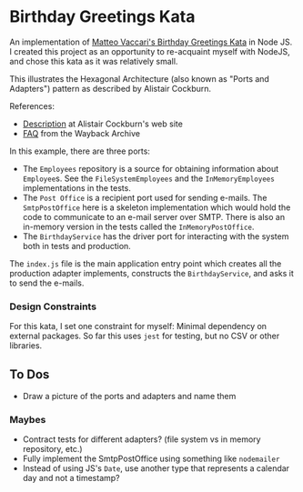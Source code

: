 # Birthday Greetings Kata

An implementation of [Matteo Vaccari's Birthday Greetings Kata](http://matteo.vaccari.name/blog/archives/154) in Node JS.  I created this project 
as an opportunity to re-acquaint myself with NodeJS, and chose this kata as it was relatively small.

This illustrates the Hexagonal Architecture (also known as "Ports and Adapters") pattern as described by 
Alistair Cockburn.

References:

- [Description](https://alistair.cockburn.us/hexagonal-architecture/) at Alistair Cockburn's web site
- [FAQ](https://web.archive.org/web/20170925184018/http://alistair.cockburn.us/Hexagonal+Architecture+FAQ) from the Wayback Archive

In this example, there are three ports:

- The `Employees` repository is a source for obtaining information about `Employee`s. See the `FileSystemEmployees` and the `InMemoryEmployees` implementations in the tests.
- The `Post Office` is a recipient port used for sending e-mails.  The `SmtpPostOffice` here is a skeleton implementation which would hold the code to communicate to an e-mail server over SMTP.  There is also an in-memory version in the tests called the `InMemoryPostOffice`. 
- The `BirthdayService` has the driver port for interacting with the system both in tests and production.

The `index.js` file is the main application entry point which creates all the production adapter implements, constructs the `BirthdayService`, 
and asks it to send the e-mails.

### Design Constraints

For this kata, I set one constraint for myself: Minimal dependency on external packages. So far this uses `jest` for testing, but no CSV or other libraries.

## To Dos

- Draw a picture of the ports and adapters and name them

### Maybes

- Contract tests for different adapters? (file system vs in memory repository, etc.)
- Fully implement the SmtpPostOffice using something like `nodemailer`  
- Instead of using JS's `Date`, use another type that represents a calendar day and not a timestamp?
